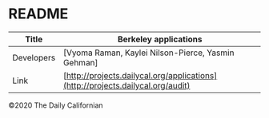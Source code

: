 # README

| Title | Berkeley applications |
|-|-|
| Developers    | [Vyoma Raman, Kaylei Nilson-Pierce, Yasmin Gehman]|
| Link | [http://projects.dailycal.org/applications](http://projects.dailycal.org/audit) |


©2020 The Daily Californian
